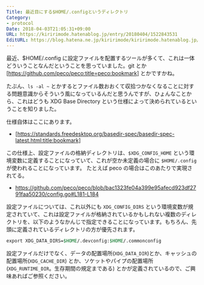 ```yaml
---
Title: 最近目にする$HOME/.configというディレクトリ
Category:
- protocol
Date: 2018-04-03T21:05:31+09:00
URL: https://kiririmode.hatenablog.jp/entry/20180404/1522843531
EditURL: https://blog.hatena.ne.jp/kiririmode/kiririmode.hatenablog.jp/atom/entry/17391345971632312910
---
```


最近、$HOME/.config に設定ファイルを配置するツールが多くて、これは一体どういうことなんだということを思っていました。git とか [https://github.com/peco/peco:title=peco:bookmark] とかですかね。

たぶん、`ls -al ~` とかするとファイル数おおくて収拾つかなくなることに対する問題意識からそういう風になっているんだと思うんですが、ひょんなことから、これはどうも XDG Base Directory という仕様によって決められているということを知りました。

仕様自体はここにあります。

- [https://standards.freedesktop.org/basedir-spec/basedir-spec-latest.html:title:bookmark]

この仕様上、設定ファイルの格納ディレクトリは、`$XDG_CONFIG_HOME` という環境変数に定義することになっていて、これが空か未定義の場合に `$HOME/.config` が使われることになっています。
たとえば peco の場合はこのあたりで実現されてる。

- https://github.com/peco/peco/blob/bac1323fe04a399e95afecd923df2791faa50230/config.go#L181-L184

設定ファイルについては、これ以外にも `XDG_CONFIG_DIRS` という環境変数が規定されていて、これは設定ファイルが格納されているかもしれない複数のディレクトリを、以下のようなかんじで指定できることになっています。もちろん、先頭に定義されているディレクトリの方が優先されます。

```tcsh
export XDG_DATA_DIRS=$HOME/.devconfig:$HOME/.commonconfig
```


設定ファイルだけでなく、データの配置場所(`XDG_DATA_DIR`)とか、キャッシュの配置場所(`XDG_CACHE_DIR`) とか、ソケットやパイプの配置場所(`XDG_RUNTIME_DIR`。生存期間の規定まである) とかが定義されているので、ご興味あればご参照ください。
